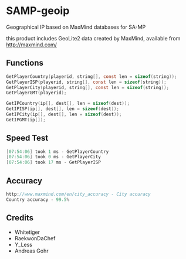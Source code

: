 SAMP-geoip
==========

Geographical IP based on MaxMind databases for SA-MP

this product includes GeoLite2 data created by MaxMind, available from
http://maxmind.com/

Functions
----------

```C
GetPlayerCountry(playerid, string[], const len = sizeof(string));
GetPlayerISP(playerid, string[], const len = sizeof(string));
GetPlayerCity(playerid, string[], const len = sizeof(string));
GetPlayerGMT(playerid);

GetIPCountry(ip[], dest[], len = sizeof(dest));
GetIPISP(ip[], dest[], len = sizeof(dest));
GetIPCity(ip[], dest[], len = sizeof(dest));
GetIPGMT(ip[]);
```

Speed Test
----------
```C
[07:54:06] took 1 ms - GetPlayerCountry
[07:54:06] took 0 ms - GetPlayerCity
[07:54:06] took 17 ms - GetPlayerISP
```

Accuracy
----------

```C
http://www.maxmind.com/en/city_accuracy - City accuracy
Country accuracy - 99.5%
```

Credits
----------
- Whitetiger
- RaekwonDaChef
- Y_Less
- Andreas Gohr
